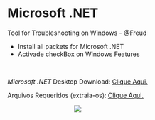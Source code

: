 # Microsoft .NET

Tool for Troubleshooting on Windows - @Freud
<ul>
  <li>Install all packets for Microsoft .NET</li>
  <li>Activade checkBox on Windows Features</li>
</ul>
<br/>
<p><i>Microsoft .NET</i> Desktop Download: <a href="http://www.mediafire.com/file/vv08znockl5lmoc/Microsoft+.NET+Tool+Repair.exe" target="_blank">Clique Aqui.</a></p>
<p>Arquivos Requeridos (extraia-os): <a href="" target="_blank">Clique Aqui.</a></p>
<IMG style="margin-left: 150px" src="https://i.imgur.com/h7BZUc3.png"/>
